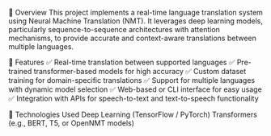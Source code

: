 📌 Overview
This project implements a real-time language translation system using Neural Machine Translation (NMT). It leverages deep learning models, particularly sequence-to-sequence architectures with attention mechanisms, to provide accurate and context-aware translations between multiple languages.

🚀 Features
✅ Real-time translation between supported languages
✅ Pre-trained transformer-based models for high accuracy
✅ Custom dataset training for domain-specific translations
✅ Support for multiple languages with dynamic model selection
✅ Web-based or CLI interface for easy usage
✅ Integration with APIs for speech-to-text and text-to-speech functionality

🔧 Technologies Used
Deep Learning (TensorFlow / PyTorch)
Transformers (e.g., BERT, T5, or OpenNMT models)
